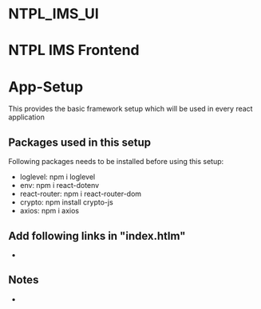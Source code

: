 # NTPL_IMS_UI

# NTPL IMS Frontend

# App-Setup

This provides the basic framework setup which will be used in every react application

## Packages used in this setup

Following packages needs to be installed before using this setup:

- loglevel: npm i loglevel
- env: npm i react-dotenv
- react-router: npm i react-router-dom
- crypto: npm install crypto-js
- axios: npm i axios

## Add following links in "index.htlm"

- <link rel="stylesheet"href="https://cdnjs.cloudflare.com/ajax/libs/font-awesome/6.0.0-beta3/css/all.min.css"/>

## Notes

-

